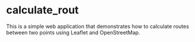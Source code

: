 # calculate_rout
This is a simple web application that demonstrates how to calculate routes between two points using Leaflet and OpenStreetMap.
